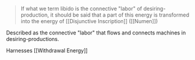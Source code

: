 > If what we term libido is the connective "labor" of desiring-production, it should be said that a part of this energy is transformed into the energy of [[Disjunctive Inscription]] ([[Numen]])

Described as the connective "labor" that flows and connects machines in desiring-productions. 

Harnesses [[Withdrawal Energy]]
